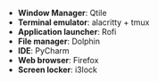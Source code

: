  
 - **Window Manager**: Qtile
 - **Terminal emulator**: alacritty + tmux
 - **Application launcher**: Rofi
 - **File manager**: Dolphin
 - **IDE**: PyCharm
 - **Web browser**: Firefox
 - **Screen locker**: i3lock
